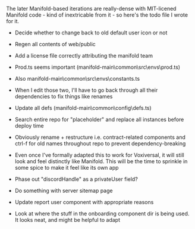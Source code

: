 The later Manifold-based iterations are really-dense with MIT-licened Manifold code - kind of inextricable from it - so here's the todo file I wrote for it.

- Decide whether to change back to old default user icon or not
- Regen all contents of web/public
- Add a license file correctly attributing the manifold team
- Prod.ts seems important (manifold-main\common\src\envs\prod.ts)
- Also manifold-main\common\src\envs\constants.ts
- When I edit those two, I'll have to go back through all their dependencies to fix things like renames
- Update all defs (manifold-main\common\config\defs.ts)
- Search entire repo for "placeholder" and replace all instances before deploy time
- Obviously rename + restructure i.e. contract-related components and ctrl-f for old names throughout repo to prevent dependency-breaking

- Even once I've formally adapted this to work for Voxiversal, it will still look and feel distinctly like Manifold. This will be the time to sprinkle in some spice to make it feel like its own app
- Phase out "discordHandle" as a privateUser field?
- Do something with server sitemap page
- Update report user component with appropriate reasons
- Look at where the stuff in the onboarding component dir is being used. It looks neat, and might be helpful to adapt
